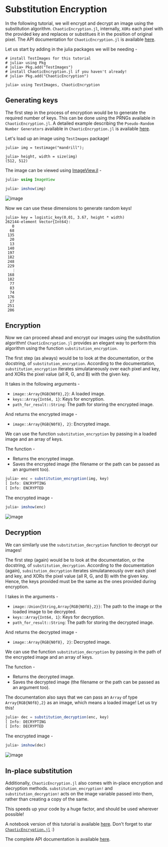 # Substitution Encryption

In the following tutorial, we will encrypt and decrypt an image using the substitution algorithm. `ChaoticEncryption.jl`, internally, `XORs` each pixel with the provided key and replaces or substitues it in the position of original pixel. The API documentation for `ChaoticEncryption.jl` is available [here](https://saransh-cpp.github.io/ChaoticEncryption.jl).

Let us start by adding in the julia packages we will be needing -

```jldoctest substitution
# install TestImages for this tutorial
# julia> using Pkg
# julia> Pkg.add("TestImages")
# install ChaoticEncryption.jl if you haven't already!
# julia> Pkg.add("ChaoticEncryption")

julia> using TestImages, ChaoticEncryption

```

## Generating keys

The first step in the process of encryption would be to generate the required number of keys. This can be done using the PRNGs available in `ChaoticEncryption.jl`. A detailed example describing the `Pseudo-Random Number Generators` available in `ChaoticEncryption.jl` is available [here](https://github.com/Saransh-cpp/ChaoticEncryption.jl/blob/master/examples/PseudoRandomNumberGenerators.ipynb).

Let's load up an image using `TestImages` package!

```jldoctest substitution
julia> img = testimage("mandrill");

julia> height, width = size(img)
(512, 512)
```

The image can be viewed using [ImageView.jl](https://github.com/JuliaImages/ImageView.jl) -

```julia
julia> using ImageView

julia> imshow(img)
```

![image](https://user-images.githubusercontent.com/74055102/163712587-a1f98c1a-68d3-4c50-bba4-d7b6741f9afa.png)

Now we can use these dimensions to generate random keys!

```jldoctest substitution
julia> key = logistic_key(0.01, 3.67, height * width)
262144-element Vector{Int64}:
   0
  68
 135
  20
  13
 140
 197
 182
 248
 229
   ⋮
 168
 182
  77
  83
  74
 176
  27
 251
 206
```

## Encryption

Now we can proceed ahead and encrypt our images using the substitution algorithm! `ChaoticEncryption.jl` provides an elegant way to perform this algorithm using the function `substitution_encryption`.

The first step (as always) would be to look at the documentation, or the docstring, of `substitution_encryption`. According to the documentation, `substitution_encryption` iterates simulataneously over each pixel and key, and XORs the pixel value (all R, G, and B) with the given key.

It takes in the following arguments -

- `image::Array{RGB{N0f8},2}`: A loaded image.
- `keys::Array{Int64, 1}`: Keys for encryption.
- `path_for_result::String`: The path for storing the encrypted image.

And returns the encrypted image -

- `image::Array{RGB{N0f8}, 2}`: Encrypted image.

We can use the function `substitution_encryption` by passing in a loaded image and an array of keys.

The function -
- Returns the encrypted image.
- Saves the encrypted image (the filename or the path can be passed as an argument too).

```julia
julia> enc = substitution_encryption(img, key)
[ Info: ENCRYPTING
[ Info: ENCRYPTED
```

The encrypted image -

```julia
julia> imshow(enc)
```

![image](https://user-images.githubusercontent.com/74055102/163712657-6516df30-16c9-4445-bb45-f13b5b0b63ab.png)

## Decryption

We can similarly use the `substitution_decryption` function to decrypt our images!

The first step (again) would be to look at the documentation, or the docstring, of `substitution_decryption`.  According to the documentation (again), `subsitution_decryption` iterates simulataneously over each pixel and key, and XORs the pixel value (all R, G, and B) with the given key. Hence, the keys provided must be the same as the ones provided during encryption.

I takes in the arguments -

- `image::Union{String,Array{RGB{N0f8},2}}`: The path to the image or the loaded image to be decrypted.
- `keys::Array{Int64, 1}`: Keys for decryption.
- `path_for_result::String`: The path for storing the decrypted image.

And returns the decrypted image -

- `image::Array{RGB{N0f8}, 2}`: Decrypted image.

We can use the function `substitution_decryption` by passing in the path of the encrypted image and an array of keys.

The function -
- Returns the decrypted image.
- Saves the decrypted image (the filename or the path can be passed as an argument too).

The documentation also says that we can pass an `Array` of type `Array{RGB{N0f8},2}` as an image, which means a loaded image! Let us try this!

```julia
julia> dec = substitution_decryption(enc, key)
[ Info: DECRYPTING
[ Info: DECRYPTED
```

The encrypted image -

```julia
julia> imshow(dec)
```

![image](https://user-images.githubusercontent.com/74055102/163712686-fc4b2235-cb42-4670-a131-86ffc8993a13.png)

## In-place substitution

Additionally, `ChaoticEncryption.jl` also comes with in-place encryption and decryption methods. `substitution_encryption!` and `substitution_decryption!` acts on the image variable passed into them, rather than creating a copy of the same.

This speeds up your code by a huge factor, and should be used wherever possible!

A notebook version of this tutorial is available [here](https://github.com/Saransh-cpp/ChaoticEncryption.jl/blob/master/examples/SubstitutionEncryption.ipynb). Don't forget to star [`ChaoticEncryption.jl`](https://saransh-cpp.github.io/ChaoticEncryption.jl) :)

The complete API documentation is available [here](https://saransh-cpp.github.io/ChaoticEncryption.jl). 
